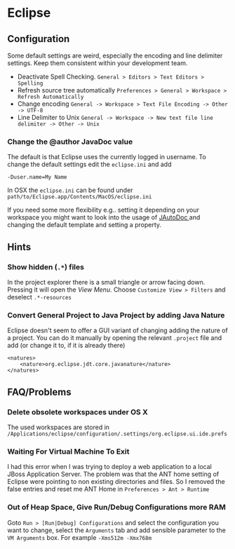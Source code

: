 # Eclipse #

## Configuration ##

Some default settings are weird, especially the encoding and line delimiter settings. Keep them consistent within your development team.

*   Deactivate Spell Checking. `General > Editors > Text Editors > Spelling`
*   Refresh source tree automatically `Preferences > General > Workspace > Refresh Automatically`
*   Change encoding `General -> Workspace > Text File Encoding -> Other -> UTF-8`
*   Line Delimiter to Unix `General -> Workspace -> New text file line delimiter -> Other -> Unix`

### Change the @author JavaDoc value ###

The default is that Eclipse uses the currently logged in username. To change the default settings edit the `eclipse.ini` and add

	-Duser.name=My Name
	
In OSX the  `eclipse.ini` can be found under `path/to/Eclipse.app/Contents/MacOS/eclipse.ini`

If you need some more flexibility e.g.. setting it depending on your workspace you might want to look into the usage of [JAutoDoc
](http://jautodoc.sourceforge.net/) and changing the default template and setting a property.

## Hints ##


### Show hidden (`.*`) files ###

In the project explorer there is a small triangle or arrow facing down. Pressing it will open the _View Menu_. Choose `Customize View > Filters` and deselect `.*-resources`

### Convert General Project to Java Project by adding Java Nature ###

Eclipse doesn't seem to offer a GUI variant of changing adding the nature of a project. You can do it manually by opening the relevant `.project` file and add (or change it to, if it is already there)

    <natures>
    	<nature>org.eclipse.jdt.core.javanature</nature>
    </natures>

## FAQ/Problems ##

### Delete obsolete workspaces under OS X ###

The used workspaces are stored in
`/Applications/eclipse/configuration/.settings/org.eclipse.ui.ide.prefs`

### Waiting For Virtual Machine To Exit ###

I had this error when I was trying to deploy a web application to a local JBoss Application Server. The problem was that the ANT home setting of Eclipse were pointing to non existing directories and files. So I removed the false entries and reset me ANT Home in `Preferences > Ant > Runtime`

### Out of Heap Space, Give Run/Debug Configurations more RAM ###

Goto `Run > [Run|Debug] Configurations` and select the configuration you want to change, select the `Arguments` tab and add sensible parameter to the `VM Arguments` box. For example `-Xms512m -Xmx768m` 